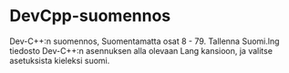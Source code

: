 # DevCpp-suomennos
Dev-C++:n suomennos, Suomentamatta osat 8 - 79.
Tallenna Suomi.lng tiedosto Dev-C++:n asennuksen alla olevaan Lang kansioon, ja valitse asetuksista kieleksi suomi.

